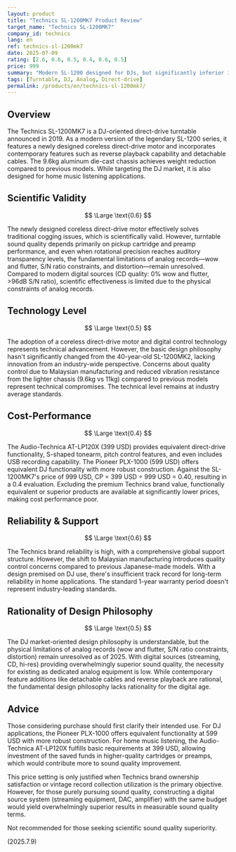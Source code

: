 ```yaml
---
layout: product
title: "Technics SL-1200MK7 Product Review"
target_name: "Technics SL-1200MK7"
company_id: technics
lang: en
ref: technics-sl-1200mk7
date: 2025-07-09
rating: [2.6, 0.6, 0.5, 0.4, 0.6, 0.5]
price: 999
summary: "Modern SL-1200 designed for DJs, but significantly inferior in cost-performance and technological innovation"
tags: [Turntable, DJ, Analog, Direct-drive]
permalink: /products/en/technics-sl-1200mk7/
---
```


## Overview

The Technics SL-1200MK7 is a DJ-oriented direct-drive turntable announced in 2019. As a modern version of the legendary SL-1200 series, it features a newly designed coreless direct-drive motor and incorporates contemporary features such as reverse playback capability and detachable cables. The 9.6kg aluminum die-cast chassis achieves weight reduction compared to previous models. While targeting the DJ market, it is also designed for home music listening applications.

## Scientific Validity

$$ \Large \text{0.6} $$

The newly designed coreless direct-drive motor effectively solves traditional cogging issues, which is scientifically valid. However, turntable sound quality depends primarily on pickup cartridge and preamp performance, and even when rotational precision reaches auditory transparency levels, the fundamental limitations of analog records—wow and flutter, S/N ratio constraints, and distortion—remain unresolved. Compared to modern digital sources (CD quality: 0% wow and flutter, >96dB S/N ratio), scientific effectiveness is limited due to the physical constraints of analog records.

## Technology Level

$$ \Large \text{0.5} $$

The adoption of a coreless direct-drive motor and digital control technology represents technical advancement. However, the basic design philosophy hasn't significantly changed from the 40-year-old SL-1200MK2, lacking innovation from an industry-wide perspective. Concerns about quality control due to Malaysian manufacturing and reduced vibration resistance from the lighter chassis (9.6kg vs 11kg) compared to previous models represent technical compromises. The technical level remains at industry average standards.

## Cost-Performance

$$ \Large \text{0.4} $$

The Audio-Technica AT-LP120X (399 USD) provides equivalent direct-drive functionality, S-shaped tonearm, pitch control features, and even includes USB recording capability. The Pioneer PLX-1000 (599 USD) offers equivalent DJ functionality with more robust construction. Against the SL-1200MK7's price of 999 USD, CP = 399 USD ÷ 999 USD = 0.40, resulting in a 0.4 evaluation. Excluding the premium Technics brand value, functionally equivalent or superior products are available at significantly lower prices, making cost performance poor.

## Reliability & Support

$$ \Large \text{0.6} $$

The Technics brand reliability is high, with a comprehensive global support structure. However, the shift to Malaysian manufacturing introduces quality control concerns compared to previous Japanese-made models. With a design premised on DJ use, there's insufficient track record for long-term reliability in home applications. The standard 1-year warranty period doesn't represent industry-leading standards.

## Rationality of Design Philosophy

$$ \Large \text{0.5} $$

The DJ market-oriented design philosophy is understandable, but the physical limitations of analog records (wow and flutter, S/N ratio constraints, distortion) remain unresolved as of 2025. With digital sources (streaming, CD, hi-res) providing overwhelmingly superior sound quality, the necessity for existing as dedicated analog equipment is low. While contemporary feature additions like detachable cables and reverse playback are rational, the fundamental design philosophy lacks rationality for the digital age.

## Advice

Those considering purchase should first clarify their intended use. For DJ applications, the Pioneer PLX-1000 offers equivalent functionality at 599 USD with more robust construction. For home music listening, the Audio-Technica AT-LP120X fulfills basic requirements at 399 USD, allowing investment of the saved funds in higher-quality cartridges or preamps, which would contribute more to sound quality improvement.

This price setting is only justified when Technics brand ownership satisfaction or vintage record collection utilization is the primary objective. However, for those purely pursuing sound quality, constructing a digital source system (streaming equipment, DAC, amplifier) with the same budget would yield overwhelmingly superior results in measurable sound quality terms.

Not recommended for those seeking scientific sound quality superiority.

(2025.7.9)